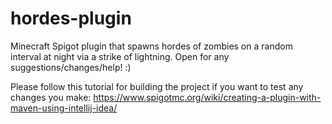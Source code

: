 # hordes-plugin
Minecraft Spigot plugin that spawns hordes of zombies on a random interval at night via a strike of lightning. Open for any suggestions/changes/help! :)

Please follow this tutorial for building the project if you want to test any changes you make:
https://www.spigotmc.org/wiki/creating-a-plugin-with-maven-using-intellij-idea/
